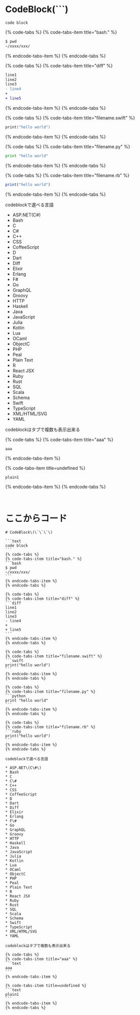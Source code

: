 # CodeBlock\(\`\`\`\)

```text
code block
```
{% code-tabs %}
{% code-tabs-item title="bash." %}
```bash
$ pwd
~/xxxx/xxx/
```
{% endcode-tabs-item %}
{% endcode-tabs %}

{% code-tabs %}
{% code-tabs-item title="diff" %}
```diff
line1
line2
line3
- line4
+
+ line5
```
{% endcode-tabs-item %}
{% endcode-tabs %}

{% code-tabs %}
{% code-tabs-item title="filename.swift" %}
```swift
print("hello world")
```
{% endcode-tabs-item %}
{% endcode-tabs %}

{% code-tabs %}
{% code-tabs-item title="filename.py" %}
```python
print "hello world"
```
{% endcode-tabs-item %}
{% endcode-tabs %}

{% code-tabs %}
{% code-tabs-item title="filename.rb" %}
```ruby
print("hello world")
```
{% endcode-tabs-item %}
{% endcode-tabs %}

codeblockで選べる言語

* ASP.NET\(C\#\)
* Bash
* C
* C\#
* C++
* CSS
* CoffeeScript
* D
* Dart
* Diff
* Elixir
* Erlang
* F\#
* Go
* GraphQL
* Groovy
* HTTP
* Haskell
* Java
* JavaScript
* Julia
* Kotlin
* Lua
* OCaml
* ObjectC
* PHP
* Peal
* Plain Text
* R
* React JSX
* Ruby
* Rust
* SQL
* Scala
* Schema
* Swift
* TypeScript
* XML/HTML/SVG
* YAML

codeblockはタブで複数も表示出来る

{% code-tabs %}
{% code-tabs-item title="aaa" %}
```text
aaa
```
{% endcode-tabs-item %}

{% code-tabs-item title=undefined %}
```text
plain1
```
{% endcode-tabs-item %}
{% endcode-tabs %}

<br>

# ここからコード

~~~
# CodeBlock\(\`\`\`\)

```text
code block
```
{% code-tabs %}
{% code-tabs-item title="bash." %}
```bash
$ pwd
~/xxxx/xxx/
```
{% endcode-tabs-item %}
{% endcode-tabs %}

{% code-tabs %}
{% code-tabs-item title="diff" %}
```diff
line1
line2
line3
- line4
+
+ line5
```
{% endcode-tabs-item %}
{% endcode-tabs %}

{% code-tabs %}
{% code-tabs-item title="filename.swift" %}
```swift
print("hello world")
```
{% endcode-tabs-item %}
{% endcode-tabs %}

{% code-tabs %}
{% code-tabs-item title="filename.py" %}
```python
print "hello world"
```
{% endcode-tabs-item %}
{% endcode-tabs %}

{% code-tabs %}
{% code-tabs-item title="filename.rb" %}
```ruby
print("hello world")
```
{% endcode-tabs-item %}
{% endcode-tabs %}

codeblockで選べる言語

* ASP.NET\(C\#\)
* Bash
* C
* C\#
* C++
* CSS
* CoffeeScript
* D
* Dart
* Diff
* Elixir
* Erlang
* F\#
* Go
* GraphQL
* Groovy
* HTTP
* Haskell
* Java
* JavaScript
* Julia
* Kotlin
* Lua
* OCaml
* ObjectC
* PHP
* Peal
* Plain Text
* R
* React JSX
* Ruby
* Rust
* SQL
* Scala
* Schema
* Swift
* TypeScript
* XML/HTML/SVG
* YAML

codeblockはタブで複数も表示出来る

{% code-tabs %}
{% code-tabs-item title="aaa" %}
```text
aaa
```
{% endcode-tabs-item %}

{% code-tabs-item title=undefined %}
```text
plain1
```
{% endcode-tabs-item %}
{% endcode-tabs %}
~~~